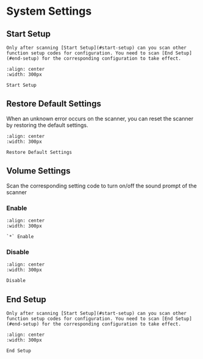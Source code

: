 # System Settings

## Start Setup
```{note}
Only after scanning [Start Setup](#start-setup) can you scan other function setup codes for configuration. You need to scan [End Setup](#end-setup) for the corresponding configuration to take effect.
```

```{figure} ../../media/23SETUPE1.png
:align: center
:width: 300px

Start Setup
```

## Restore Default Settings
When an unknown error occurs on the scanner, you can reset the scanner by restoring the default settings.


```{figure} ../../media/40DFTPAM4.png
:align: center
:width: 300px

Restore Default Settings
```


## Volume Settings
Scan the corresponding setting code to turn on/off the sound prompt of the scanner

### Enable
```{figure} ../../media/40BUZZERON5.png
:align: center
:width: 300px

`*` Enable
```

### Disable
```{figure} ../../media/40BUZZEROFF6.png
:align: center
:width: 300px

Disable
```

## End Setup
```{note}
Only after scanning [Start Setup](#start-setup) can you scan other function setup codes for configuration. You need to scan [End Setup](#end-setup) for the corresponding configuration to take effect.
```

```{figure} ../../media/23SETUPE0.png
:align: center
:width: 300px

End Setup
```